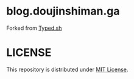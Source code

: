 # blog.doujinshiman.ga

Forked from [Typed.sh](https://github.com/typed-sh/blog)

# LICENSE

This repository is distributed under [MIT License](./LICENSE).
